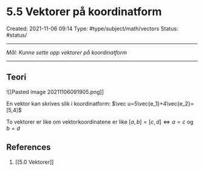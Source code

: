# 5.5 Vektorer på koordinatform
Created: 2021-11-06 09:14
Type: #type/subject/math/vectors 
Status: #status/

---

*Mål: Kunne sette opp vektorer på koordinatform*

---

## Teori

![[Pasted image 20211106091905.png]]

En vektor kan skrives slik i koordinatform:
$\vec u=5\vec{e_1}+4\vec{e_2}=[5,4]$

To vektorer er like om vektorkoordinatene er like
$[a,b]=[c,d]\Leftrightarrow a=c$ og $b=d$

## References
1. [[5.0 Vektorer]]